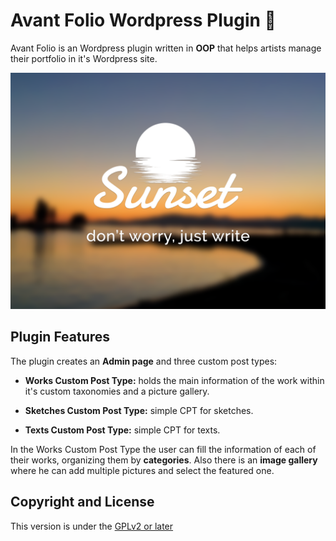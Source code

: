 # Avant Folio Wordpress Plugin 🎨
Avant Folio is an Wordpress plugin written in __OOP__ that helps artists manage their portfolio in it's Wordpress site.

![alt text](https://github.com/guisopo/sunset-theme/blob/master/wp-content/themes/sunset%20theme/screenshot.png?raw=true "Plugin screenshot")

## Plugin Features

The plugin creates an __Admin page__ and three custom post types:

+ __Works Custom Post Type:__ holds the main information of the work within it's custom taxonomies and a picture gallery.

+ __Sketches Custom Post Type:__ simple CPT for sketches.

+ __Texts Custom Post Type:__ simple CPT for texts.

In the Works Custom Post Type the user can fill the information of each of their works, organizing them by **categories**. Also there is an **image gallery** where he can add multiple pictures and select the featured one.

## Copyright and License
This version is under the [GPLv2 or later](https://www.gnu.org/licenses/)
